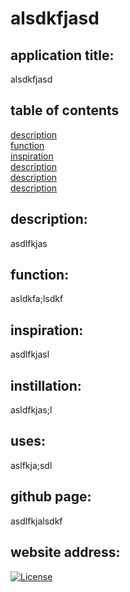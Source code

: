 # alsdkfjasd
  ## application title: 
  alsdkfjasd
  ## table of contents 
  [description](#description-)<br/>
  [function](#function-)<br/>
  [inspiration](#inspiration-)<br/>
  [description](#description-)<br/>
  [description](#description-)<br/>
  [description](#description-)<br/>


  ## description: 
  asdlfkjas
  ## function:
  asldkfa;lsdkf
  ## inspiration: 
  asdlfkjasl
  ## instillation: 
  asldfkjas;l
  <br/>
  ## uses: 
  aslfkja;sdl
  ## github page: 
  asdlfkjalsdkf
  ## website address: 
  
  [![License](https://img.shields.io/badge/License-Apache%202.0-blue.svg)](https://opensource.org/licenses/Apache-2.0)
